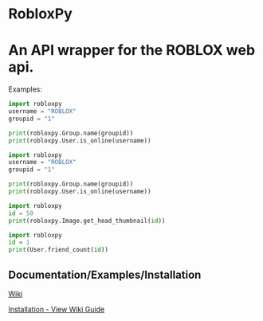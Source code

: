 # RobloxPy

# An API wrapper for the ROBLOX web api.

Examples:

```py 
import robloxpy
username = "ROBLOX"
groupid = "1"

print(robloxpy.Group.name(groupid))
print(robloxpy.User.is_online(username))
```
```py
import robloxpy
username = "ROBLOX"
groupid = "1"

print(robloxpy.Group.name(groupid))
print(robloxpy.User.is_online(username))
```
```py
import robloxpy
id = 50
print(robloxpy.Image.get_head_thumbnail(id))
```
```py
import robloxpy
id = 1
print(User.friend_count(id))
```

## Documentation/Examples/Installation
[Wiki](https://github.com/Camnooten/RobloxPy/wiki)

[Installation - View Wiki Guide](https://github.com/Camnooten/RobloxPy/wiki/Installation)
